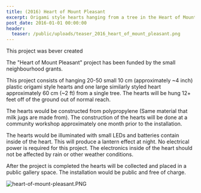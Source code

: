 ```yaml
---
title: (2016) Heart of Mount Pleasant
excerpt: Origami style hearts hanging from a tree in the Heart of Mount Pleasant.
post_date: 2016-01-01 00:00:00
header:
  teaser: /public/uploads/teaser_2016_heart_of_mount_pleasant.png
---
```


This project was bever created

The "Heart of Mount Pleasant" project has been funded by the small neighbourhood grants.  

This project consists of hanging 20-50 small 10 cm (approximately ~4 inch) plastic origami style hearts and one large similarly styled heart approximately 60 cm (~2 ft) from a single tree. The hearts will be hung 12+ feet off of the ground out of normal reach.

The hearts would be constructed from polypropylene (Same material that milk jugs are made from). The construction of the hearts will be done at a community workshop approximately one month prior to the installation.

The hearts would be illuminated with small LEDs and batteries contain inside of the heart. This will produce a lantern effect at night. No electrical power is required for this project. The electronics inside of the heart should not be affected by rain or other weather conditions.

After the project is completed the hearts will be collected and placed in a public gallery space. The installation would be public and free of charge.

![heart-of-mount-pleasant.PNG]({{site.baseurl}}/public/uploads/MountPleasent.png)
